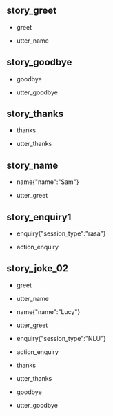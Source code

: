 ## story_greet <!--- The name of the story. It is not mandatory, but useful for debugging. --> 
* greet <!--- User input expressed as intent. In this case it represents users message 'Hello'. --> 
 - utter_name <!--- The response of the chatbot expressed as an action. In this case it represents chatbot's response 'Hello, how can I help?' --> 
 
## story_goodbye
* goodbye
 - utter_goodbye

## story_thanks
* thanks
 - utter_thanks
 
## story_name
* name{"name":"Sam"}
 - utter_greet
 

## story_enquiry1
* enquiry{"session_type":"rasa"}
 - action_enquiry
 
## story_joke_02
* greet
 - utter_name
* name{"name":"Lucy"} <!--- User response with an entity. In this case it represents user message 'My name is Lucy.' --> 
 - utter_greet
* enquiry{"session_type":"NLU"}
 - action_enquiry
* thanks
 - utter_thanks
* goodbye
 - utter_goodbye 